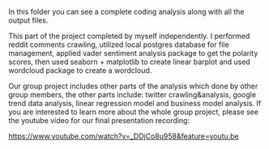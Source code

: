 In this folder you can see a complete coding analysis along with all the output files.

This part of the project completed by myself independently. I performed reddit comments crawling, utilized local postgres database for file management, applied vader sentiment analysis package to get the polarity scores, then used seaborn + matplotlib to create linear barplot and used wordcloud package to create a wordcloud.

Our group project includes other parts of the analysis which done by other group members, the other parts include: twitter crawling&analysis, google trend data analysis, linear regression model and business model analysis. If you are interested to learn more about the whole group project, please see the youtube video for our final presentation recording:

https://www.youtube.com/watch?v=_DDjCo8u958&feature=youtu.be
